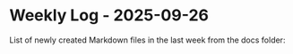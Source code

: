 # Weekly Log - 2025-09-26

List of newly created Markdown files in the last week from the docs folder:

